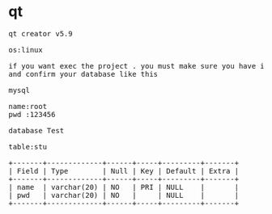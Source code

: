 # qt

<pre>
qt creator v5.9 

os:linux

if you want exec the project . you must make sure you have installed mysql database.
and confirm your database like this

mysql

name:root
pwd :123456

database Test

table:stu

+-------+-------------+------+-----+---------+-------+ 
| Field | Type        | Null | Key | Default | Extra |  
+-------+-------------+------+-----+---------+-------+ 
| name  | varchar(20) | NO   | PRI | NULL    |       | 
| pwd   | varchar(20) | NO   |     | NULL    |       | 
+-------+-------------+------+-----+---------+-------+ 
</pre>

